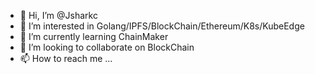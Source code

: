 - 👋 Hi, I’m @Jsharkc
- 👀 I’m interested in Golang/IPFS/BlockChain/Ethereum/K8s/KubeEdge
- 🌱 I’m currently learning ChainMaker
- 💞️ I’m looking to collaborate on BlockChain
- 📫 How to reach me ...

<!---
Jsharkc/Jsharkc is a ✨ special ✨ repository because its `README.md` (this file) appears on your GitHub profile.
You can click the Preview link to take a look at your changes.
--->
